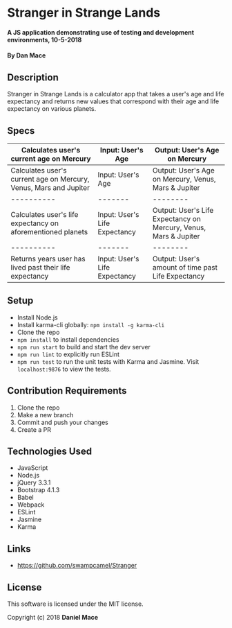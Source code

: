 # Stranger in Strange Lands

#### A JS application demonstrating use of testing and development environments, 10-5-2018

#### By Dan Mace

## Description

Stranger in Strange Lands is a calculator app that takes a user's age and life expectancy and returns new values that correspond with their age and life expectancy on various planets.

## Specs

| Calculates user's current age on Mercury | Input: User's Age | Output: User's Age on Mercury |
|----------|-------|--------|
| Calculates user's current age on Mercury, Venus, Mars and Jupiter | Input: User's Age | Output: User's Age on Mercury, Venus, Mars & Jupiter |
|----------|-------|--------|
| Calculates user's life expectancy on aforementioned planets | Input: User's Life Expectancy | Output: User's Life Expectancy on Mercury, Venus, Mars & Jupiter |
|----------|-------|--------|
| Returns years user has lived past their life expectancy | Input: User's Life Expectancy | Output: User's amount of time past Life Expectancy |

## Setup

* Install Node.js
* Install karma-cli globally: `npm install -g karma-cli`
* Clone the repo
* `npm install` to install dependencies
* `npm run start` to build and start the dev server
* `npm run lint` to explicitly run ESLint
* `npm run test` to run the unit tests with Karma and Jasmine. Visit `localhost:9876` to view the tests.

## Contribution Requirements

1. Clone the repo
1. Make a new branch
1. Commit and push your changes
1. Create a PR

## Technologies Used

* JavaScript
* Node.js
* jQuery 3.3.1
* Bootstrap 4.1.3
* Babel
* Webpack
* ESLint
* Jasmine
* Karma

## Links

* https://github.com/swampcamel/Stranger

## License

This software is licensed under the MIT license.

Copyright (c) 2018 **Daniel Mace**
